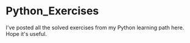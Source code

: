 # Python_Exercises
I've posted all the solved exercises from my Python learning path here. Hope it's useful.
